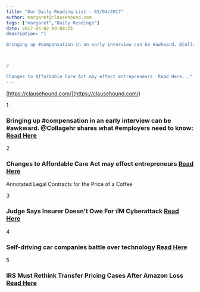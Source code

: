```yaml
---
title: "Our Daily Reading List - 02/04/2017"
author: margaret@clausehound.com
tags: ["margaret","Daily Readings"]
date: 2017-04-02 09:00:25
description: "1

Bringing up #compensation in an early interview can be #awkward. @Collagehr shares what #employers need to know: Read Here



2

Changes to Affordable Care Act may effect entrepreneurs  Read Here..."
---
```


[https://clausehound.com/](https://clausehound.com/)

1

### Bringing up #compensation in an early interview can be #awkward. @Collagehr shares what #employers need to know: [Read Here](https://www.collage.co/magazine/skipthedishes-skip-secrecy/)

2

### Changes to Affordable Care Act may effect entrepreneurs  [Read Here](https://goo.gl/wKXHBJ)

Annotated Legal Contracts
for the Price of a Coffee

3

### Judge Says Insurer Doesn't Owe For ปM Cyberattack  [Read Here](https://goo.gl/O2KKxo)

4

### Self-driving car companies battle over technology  [Read Here](https://goo.gl/cGRJiw)

5

### IRS Must Rethink Transfer Pricing Cases After Amazon Loss  [Read Here](https://goo.gl/AI7tc7)